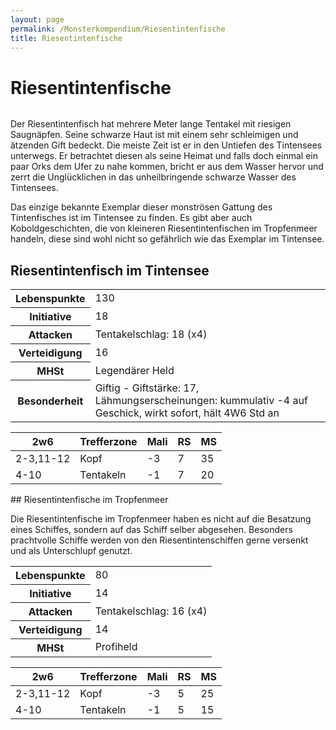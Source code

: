 ```yaml
---
layout: page
permalink: /Monsterkompendium/Riesentintenfische
title: Riesentintenfische
---
```


# Riesentintenfische

<img alt="" src="{{ site.baseurl }}/assets/images/monster/riesentintenfisch.jpg"/>

Der Riesentintenfisch hat mehrere Meter lange Tentakel mit riesigen Saugnäpfen. Seine schwarze Haut ist mit einem sehr schleimigen und ätzenden Gift bedeckt. Die meiste Zeit ist er in den Untiefen des Tintensees unterwegs. Er betrachtet diesen als seine Heimat und falls doch einmal ein paar Orks dem Ufer zu nahe kommen, bricht er aus dem Wasser hervor und zerrt die Unglücklichen in das unheilbringende schwarze Wasser des Tintensees.

Das einzige bekannte Exemplar dieser monströsen Gattung des Tintenfisches ist im Tintensee zu finden. Es gibt aber auch Koboldgeschichten, die von kleineren Riesentintenfischen im Tropfenmeer handeln, diese sind wohl nicht so gefährlich wie das Exemplar im Tintensee.

## Riesentintenfisch im Tintensee

<table  >
<tbody>
<tr><th>Lebenspunkte</th><td>130</td></tr>
<tr><th>Initiative</th><td>18</td></tr>
<tr><th>Attacken</th><td>Tentakelschlag: 18 (x4)</td></tr>
<tr><th>Verteidigung</th><td>16</td></tr>
<tr><th>MHSt</th><td>Legendärer Held</td></tr>
<tr><th>Besonderheit</th><td>Giftig - Giftstärke: 17, Lähmungserscheinungen: kummulativ -4 auf Geschick, wirkt sofort, hält 4W6 Std an</td></tr>
</tbody>
</table>
<table  >
<thead>
<tr><th>2w6</th><th>Trefferzone</th><th>Mali</th><th>RS</th><th>MS</th></tr>
</thead>
<tbody>
<tr><td>2-3,11-12</td><td>Kopf</td><td>-3</td><td>7</td><td>35</td></tr>
<tr><td>4-10</td><td>Tentakeln</td><td>-1</td><td>7</td><td>20</td></tr>
</tbody>
</table>
## Riesentintenfische im Tropfenmeer

Die Riesentintenfische im Tropfenmeer haben es nicht auf die Besatzung eines Schiffes, sondern auf das Schiff selber abgesehen. Besonders prachtvolle Schiffe werden von den Riesentintenschiffen gerne versenkt und als Unterschlupf genutzt.

<table  >
<tbody>
<tr><th>Lebenspunkte</th><td>80</td></tr>
<tr><th>Initiative</th><td>14</td></tr>
<tr><th>Attacken</th><td>Tentakelschlag: 16 (x4)</td></tr>
<tr><th>Verteidigung</th><td>14</td></tr>
<tr><th>MHSt</th><td>Profiheld</td></tr>
</tbody>
</table>
<table  >
<thead>
<tr><th>2w6</th><th>Trefferzone</th><th>Mali</th><th>RS</th><th>MS</th></tr>
</thead>
<tbody>
<tr><td>2-3,11-12</td><td>Kopf</td><td>-3</td><td>5</td><td>25</td></tr>
<tr><td>4-10</td><td>Tentakeln</td><td>-1</td><td>5</td><td>15</td></tr>
</tbody>
</table>

